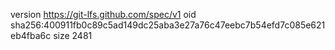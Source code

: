 version https://git-lfs.github.com/spec/v1
oid sha256:400911fb0c89c5ad149dc25aba3e27a76c47eebc7b54efd7c085e621eb4fba6c
size 2481
